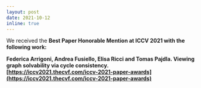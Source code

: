 ```yaml
---
layout: post
date: 2021-10-12 
inline: true
---
```


We received the <strong>Best Paper Honorable Mention<strong> at ICCV 2021 with the following work:

Federica Arrigoni, Andrea Fusiello, Elisa Ricci and Tomas Pajdla. Viewing graph solvability via cycle consistency. [https://iccv2021.thecvf.com/iccv-2021-paper-awards](https://iccv2021.thecvf.com/iccv-2021-paper-awards)



